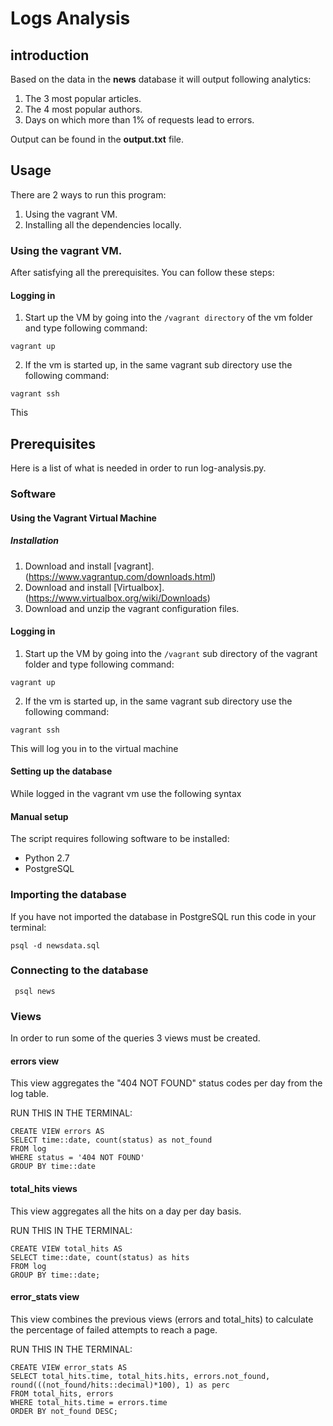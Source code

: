 # Logs Analysis

## introduction

Based on the data in the __news__ database it will output following analytics:
1. The 3 most popular articles.
2. The 4 most popular authors.
3. Days on which more than 1% of requests lead to errors.

Output can be found in the **output.txt** file.

## Usage

There are 2 ways to run this program:
1. Using the vagrant VM.
2. Installing all the dependencies locally.

### Using the vagrant VM.

After satisfying all the prerequisites. You can follow these steps:

#### Logging in

1. Start up the VM by going into the `/vagrant directory` of the vm folder and type following command:
```
vagrant up
```
2. If the vm is started up, in the same vagrant sub directory use the following command:
```
vagrant ssh
```

This 

## Prerequisites

Here is a list of what is needed in order to run log-analysis.py.

### Software

#### Using the Vagrant Virtual Machine

##### Installation

1. Download and install [vagrant].(https://www.vagrantup.com/downloads.html)
2. Download and install [Virtualbox].(https://www.virtualbox.org/wiki/Downloads)
3. Download and unzip the vagrant configuration files.

#### Logging in

1. Start up the VM by going into the `/vagrant` sub directory of the vagrant folder and type following command:
```
vagrant up
```
2. If the vm is started up, in the same vagrant sub directory use the following command:
```
vagrant ssh
```
This will log you in to the virtual machine

#### Setting up the database

While logged in the vagrant vm use the following syntax 

#### Manual setup

The script requires following software to be installed:
* Python 2.7
* PostgreSQL

### Importing the database

If you have not imported the database in PostgreSQL run this code in your terminal:
```
psql -d newsdata.sql
```

### Connecting to the database
```
 psql news
```


### Views

In order to run some of the queries 3 views must be created.

#### **errors** view

This view aggregates the "404 NOT FOUND" status codes per day from the log table.

RUN THIS IN THE TERMINAL: 
```
CREATE VIEW errors AS
SELECT time::date, count(status) as not_found
FROM log
WHERE status = '404 NOT FOUND'
GROUP BY time::date
```

#### **total_hits** views

This view aggregates all the hits on a day per day basis.

RUN THIS IN THE TERMINAL: 
```
CREATE VIEW total_hits AS
SELECT time::date, count(status) as hits
FROM log
GROUP BY time::date;
```

#### **error_stats** view

This view combines the previous views (errors and total_hits) to calculate the percentage of failed attempts to reach a page.

RUN THIS IN THE TERMINAL:
```
CREATE VIEW error_stats AS
SELECT total_hits.time, total_hits.hits, errors.not_found, round(((not_found/hits::decimal)*100), 1) as perc
FROM total_hits, errors
WHERE total_hits.time = errors.time
ORDER BY not_found DESC;
```



